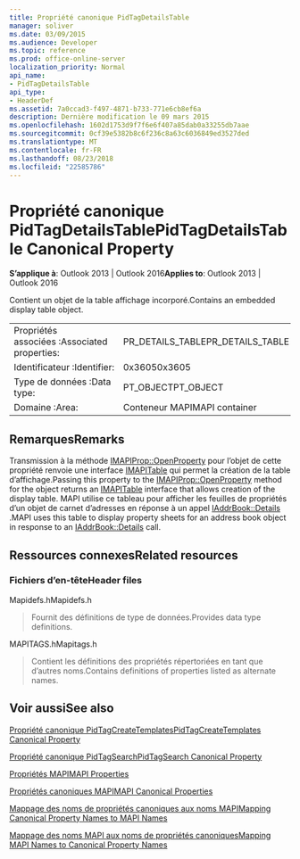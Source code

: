 ```yaml
---
title: Propriété canonique PidTagDetailsTable
manager: soliver
ms.date: 03/09/2015
ms.audience: Developer
ms.topic: reference
ms.prod: office-online-server
localization_priority: Normal
api_name:
- PidTagDetailsTable
api_type:
- HeaderDef
ms.assetid: 7a0ccad3-f497-4871-b733-771e6cb8ef6a
description: Dernière modification le 09 mars 2015
ms.openlocfilehash: 1602d1753d9f7f6e6f407a85dab0a33255db7aae
ms.sourcegitcommit: 0cf39e5382b8c6f236c8a63c6036849ed3527ded
ms.translationtype: MT
ms.contentlocale: fr-FR
ms.lasthandoff: 08/23/2018
ms.locfileid: "22585786"
---
```

# <a name="pidtagdetailstable-canonical-property"></a><span data-ttu-id="ebd15-103">Propriété canonique PidTagDetailsTable</span><span class="sxs-lookup"><span data-stu-id="ebd15-103">PidTagDetailsTable Canonical Property</span></span>

  
  
<span data-ttu-id="ebd15-104">**S’applique à**: Outlook 2013 | Outlook 2016</span><span class="sxs-lookup"><span data-stu-id="ebd15-104">**Applies to**: Outlook 2013 | Outlook 2016</span></span> 
  
<span data-ttu-id="ebd15-105">Contient un objet de la table affichage incorporé.</span><span class="sxs-lookup"><span data-stu-id="ebd15-105">Contains an embedded display table object.</span></span>
  
|||
|:-----|:-----|
|<span data-ttu-id="ebd15-106">Propriétés associées :</span><span class="sxs-lookup"><span data-stu-id="ebd15-106">Associated properties:</span></span>  <br/> |<span data-ttu-id="ebd15-107">PR_DETAILS_TABLE</span><span class="sxs-lookup"><span data-stu-id="ebd15-107">PR_DETAILS_TABLE</span></span>  <br/> |
|<span data-ttu-id="ebd15-108">Identificateur :</span><span class="sxs-lookup"><span data-stu-id="ebd15-108">Identifier:</span></span>  <br/> |<span data-ttu-id="ebd15-109">0x3605</span><span class="sxs-lookup"><span data-stu-id="ebd15-109">0x3605</span></span>  <br/> |
|<span data-ttu-id="ebd15-110">Type de données :</span><span class="sxs-lookup"><span data-stu-id="ebd15-110">Data type:</span></span>  <br/> |<span data-ttu-id="ebd15-111">PT_OBJECT</span><span class="sxs-lookup"><span data-stu-id="ebd15-111">PT_OBJECT</span></span>  <br/> |
|<span data-ttu-id="ebd15-112">Domaine :</span><span class="sxs-lookup"><span data-stu-id="ebd15-112">Area:</span></span>  <br/> |<span data-ttu-id="ebd15-113">Conteneur MAPI</span><span class="sxs-lookup"><span data-stu-id="ebd15-113">MAPI container</span></span>  <br/> |
   
## <a name="remarks"></a><span data-ttu-id="ebd15-114">Remarques</span><span class="sxs-lookup"><span data-stu-id="ebd15-114">Remarks</span></span>

<span data-ttu-id="ebd15-115">Transmission à la méthode [IMAPIProp::OpenProperty](imapiprop-openproperty.md) pour l’objet de cette propriété renvoie une interface [IMAPITable](imapitableiunknown.md) qui permet la création de la table d’affichage.</span><span class="sxs-lookup"><span data-stu-id="ebd15-115">Passing this property to the [IMAPIProp::OpenProperty](imapiprop-openproperty.md) method for the object returns an [IMAPITable](imapitableiunknown.md) interface that allows creation of the display table.</span></span> <span data-ttu-id="ebd15-116">MAPI utilise ce tableau pour afficher les feuilles de propriétés d’un objet de carnet d’adresses en réponse à un appel [IAddrBook::Details](iaddrbook-details.md) .</span><span class="sxs-lookup"><span data-stu-id="ebd15-116">MAPI uses this table to display property sheets for an address book object in response to an [IAddrBook::Details](iaddrbook-details.md) call.</span></span> 
  
## <a name="related-resources"></a><span data-ttu-id="ebd15-117">Ressources connexes</span><span class="sxs-lookup"><span data-stu-id="ebd15-117">Related resources</span></span>

### <a name="header-files"></a><span data-ttu-id="ebd15-118">Fichiers d’en-tête</span><span class="sxs-lookup"><span data-stu-id="ebd15-118">Header files</span></span>

<span data-ttu-id="ebd15-119">Mapidefs.h</span><span class="sxs-lookup"><span data-stu-id="ebd15-119">Mapidefs.h</span></span>
  
> <span data-ttu-id="ebd15-120">Fournit des définitions de type de données.</span><span class="sxs-lookup"><span data-stu-id="ebd15-120">Provides data type definitions.</span></span>
    
<span data-ttu-id="ebd15-121">MAPITAGS.h</span><span class="sxs-lookup"><span data-stu-id="ebd15-121">Mapitags.h</span></span>
  
> <span data-ttu-id="ebd15-122">Contient les définitions des propriétés répertoriées en tant que d’autres noms.</span><span class="sxs-lookup"><span data-stu-id="ebd15-122">Contains definitions of properties listed as alternate names.</span></span>
    
## <a name="see-also"></a><span data-ttu-id="ebd15-123">Voir aussi</span><span class="sxs-lookup"><span data-stu-id="ebd15-123">See also</span></span>



[<span data-ttu-id="ebd15-124">Propriété canonique PidTagCreateTemplates</span><span class="sxs-lookup"><span data-stu-id="ebd15-124">PidTagCreateTemplates Canonical Property</span></span>](pidtagcreatetemplates-canonical-property.md)
  
[<span data-ttu-id="ebd15-125">Propriété canonique PidTagSearch</span><span class="sxs-lookup"><span data-stu-id="ebd15-125">PidTagSearch Canonical Property</span></span>](pidtagsearch-canonical-property.md)


[<span data-ttu-id="ebd15-126">Propriétés MAPI</span><span class="sxs-lookup"><span data-stu-id="ebd15-126">MAPI Properties</span></span>](mapi-properties.md)
  
[<span data-ttu-id="ebd15-127">Propriétés canoniques MAPI</span><span class="sxs-lookup"><span data-stu-id="ebd15-127">MAPI Canonical Properties</span></span>](mapi-canonical-properties.md)
  
[<span data-ttu-id="ebd15-128">Mappage des noms de propriétés canoniques aux noms MAPI</span><span class="sxs-lookup"><span data-stu-id="ebd15-128">Mapping Canonical Property Names to MAPI Names</span></span>](mapping-canonical-property-names-to-mapi-names.md)
  
[<span data-ttu-id="ebd15-129">Mappage des noms MAPI aux noms de propriétés canoniques</span><span class="sxs-lookup"><span data-stu-id="ebd15-129">Mapping MAPI Names to Canonical Property Names</span></span>](mapping-mapi-names-to-canonical-property-names.md)

